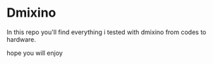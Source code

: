 # Dmixino
In this repo you'll find everything i tested with dmixino from codes to hardware.

hope you will enjoy
